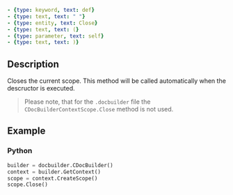 ```yml signature
- {type: keyword, text: def}
- {type: text, text: " "}
- {type: entity, text: Close}
- {type: text, text: (}
- {type: parameter, text: self}
- {type: text, text: )}
```

## Description

Closes the current scope. This method will be called automatically when the descructor is executed.

> Please note, that for the `.docbuilder` file the `CDocBuilderContextScope.Close` method is not used.

## Example

### Python

``` py
builder = docbuilder.CDocBuilder()
context = builder.GetContext()
scope = context.CreateScope()
scope.Close()
```

